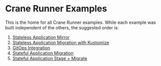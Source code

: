 Crane Runner Examples
=====================

This is the home for all Crane Runner examples. While each example was built
independent of the others, the suggested order is:

1. [Stateless Application Mirror](./stateless-app-mirror/README.md)
1. [Stateless Application Migration with Kustomize](./stateless-app-migration-with-kustomize/README.md)
1. [GitOps Integration](./gitops-integration/README.md)
1. [Stateful Application Migration](./stateful-app-migration/README.md)
1. [Stateful Application Stage + Migrate](./stateful-app-stage-and-migrate/README.md)
